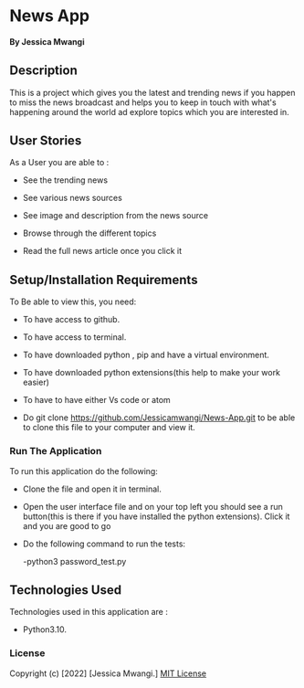 # News App
#### By Jessica Mwangi
## Description

This is a project  which  gives you the latest and trending news if you happen to miss the news broadcast and helps you to keep in touch with what's happening around the world ad explore topics which you are interested in.

## User Stories
As a User you are able to :

- See the trending news

- See various news sources

- See image and description from the news source

- Browse through the different topics

- Read the full news article once you click it
## Setup/Installation Requirements
To Be able to view this, you need:

- To have access to github.

- To have access to terminal.

- To have downloaded python , pip and have a virtual environment.

- To have downloaded python extensions(this help to make your work easier)

- To have to have either Vs code or atom

- Do git clone https://github.com/Jessicamwangi/News-App.git to be able to clone this file to your computer and view it.

### Run The Application
 
 To run this application do the following:

 - Clone the file and open it in terminal.

 - Open the user interface file and on your top left you should see a run button(this is there if you have installed the python extensions). Click it and you are good to go

 - Do the following command to run the tests:
   
   -python3 password_test.py

## Technologies Used
Technologies used in this application are :

- Python3.10.
### License
Copyright (c) [2022] [Jessica Mwangi.]
[MIT License](https://choosealicense.com/licenses/mit/)